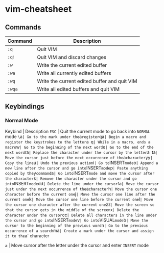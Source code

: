 # vim-cheatsheet

## Commands

Command | Description
---|---
`:q` | Quit VIM
`:q!` | Quit VIM and discard changes
`:w` | Write the current edited buffer
`:wa` | Write all currently edited buffers
`:wq` | Write the current edited buffer and quit VIM
`:wqa` | Write all edited buffers and quit VIM

## Keybindings

### Normal Mode

Keybind | Description
`ESC` | Quit the current mode to go back into `NORMAL` mode
`\`a` | Go to the mark under the `a` register
`qa` | Begin a macro and register the keystrokes to the letter `a`
`q` | While in a macro, ends a macro
`w` | Go to the beginning of the next word
`e` | Go to the end of the next word
`ra` | Replace the character under the cursor by the letter `a`
`ta` | Move the cursor just before the next occurrence of the `a` character
`yy` | Copy the line
`u` | Undo the previous action
`i` | Go to `INSERT` mode
`o` | Append a new line after the cursor and go into `INSERT` mode
`p` | Paste anything copied by the `y` command
`a` | Go into `INSERT` mode and move the cursor after the character
`s` | Remove the character under the cursor and go into `INSERT` mode
`dd` | Delete the line under the cursor
`fa` | Move the cursor just under the next occurrence of the `a` character
`h` | Move the cursor one character before the current one
`j` | Move the cursor one line after the current one
`k` | Move the cursor one line before the current one
`l` | Move the cursor one character after the current one
`zz` | Move the screen so that the cursor gets in the middle of the screen
`x` | Delete the character under the cursor
`cc` | Delete all characters in the line under the cursor and go into `INSERT` mode
`v` | Go into `VISUAL` mode
`b` | Move the cursor to the beginning of the previous word
`n` | Go to the previous occurrence of a search
`ma` | Create a mark under the cursor and assign it to the `a` character

`a` | Move cursor after the letter under the cursor and enter `INSERT` mode
